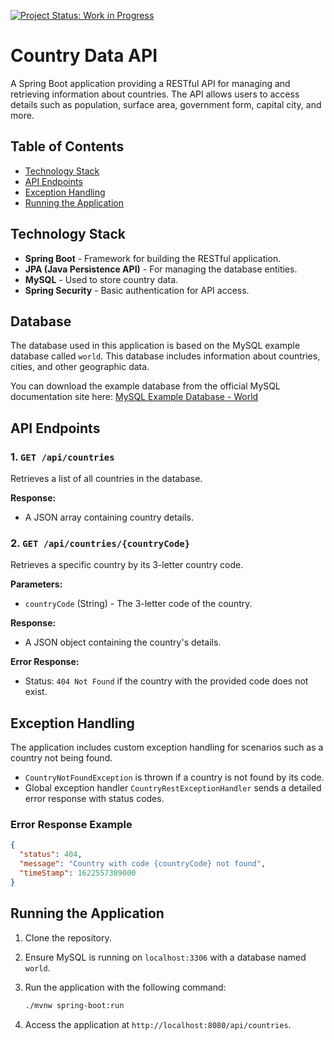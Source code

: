 [![Project Status: Work in Progress](https://img.shields.io/badge/Project%20Status-Work%20in%20Progress-orange.svg)](https://img.shields.io/badge/Project%20Status-Work%20in%20Progress-orange.svg)

# Country Data API

A Spring Boot application providing a RESTful API for managing and retrieving information about countries. The API allows users to access details such as population, surface area, government form, capital city, and more.

## Table of Contents
- [Technology Stack](#technology-stack)
- [API Endpoints](#api-endpoints)
- [Exception Handling](#exception-handling)
- [Running the Application](#running-the-application)

## Technology Stack
- **Spring Boot** - Framework for building the RESTful application.
- **JPA (Java Persistence API)** - For managing the database entities.
- **MySQL** - Used to store country data.
- **Spring Security** - Basic authentication for API access.

## Database

The database used in this application is based on the MySQL example database called `world`. This database includes information about countries, cities, and other geographic data.

You can download the example database from the official MySQL documentation site here: [MySQL Example Database - World](https://dev.mysql.com/doc/index-other.html)

## API Endpoints

### 1. `GET /api/countries`
Retrieves a list of all countries in the database.

**Response:**
- A JSON array containing country details.

### 2. `GET /api/countries/{countryCode}`
Retrieves a specific country by its 3-letter country code.

**Parameters:**
- `countryCode` (String) - The 3-letter code of the country.

**Response:**
- A JSON object containing the country's details.

**Error Response:**
- Status: `404 Not Found` if the country with the provided code does not exist.

## Exception Handling

The application includes custom exception handling for scenarios such as a country not being found.

- `CountryNotFoundException` is thrown if a country is not found by its code.
- Global exception handler `CountryRestExceptionHandler` sends a detailed error response with status codes.

### Error Response Example
```json
{
  "status": 404,
  "message": "Country with code {countryCode} not found",
  "timeStamp": 1622557389000
}
```

## Running the Application

1. Clone the repository.
2. Ensure MySQL is running on `localhost:3306` with a database named `world`.
3. Run the application with the following command:

   ```bash
   ./mvnw spring-boot:run
   ```

4. Access the application at `http://localhost:8080/api/countries`.

